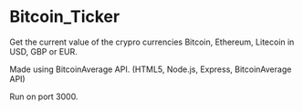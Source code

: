 # Bitcoin_Ticker

Get the current value of the crypro currencies Bitcoin, Ethereum, Litecoin in USD, GBP or EUR. 

Made using BitcoinAverage API. (HTML5, Node.js, Express, BitcoinAverage API)

Run on port 3000.
